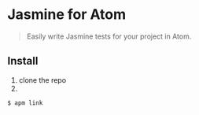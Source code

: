 # Jasmine for Atom

> Easily write Jasmine tests for your project in Atom.

## Install

1. clone the repo
2.

```bash
$ apm link
```
